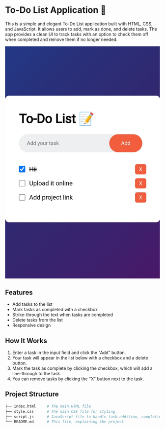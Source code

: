 # To-Do List Application 📝

This is a simple and elegant To-Do List application built with HTML, CSS, and JavaScript. It allows users to add, mark as done, and delete tasks. The app provides a clean UI to track tasks with an option to check them off when completed and remove them if no longer needed.

![To-Do List Application](./screenshot.jpg)

## Features

- Add tasks to the list
- Mark tasks as completed with a checkbox
- Strike-through the text when tasks are completed
- Delete tasks from the list
- Responsive design

## How It Works

1. Enter a task in the input field and click the "Add" button.
2. Your task will appear in the list below with a checkbox and a delete button.
3. Mark the task as complete by clicking the checkbox, which will add a line-through to the task.
4. You can remove tasks by clicking the "X" button next to the task.

## Project Structure

```bash
├── index.html     # The main HTML file
├── style.css      # The main CSS file for styling
├── script.js      # JavaScript file to handle task addition, completion, and deletion
└── README.md      # This file, explaining the project
